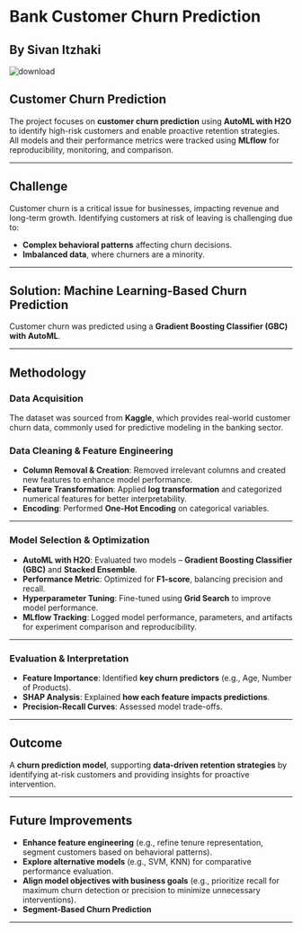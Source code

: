 # **Bank Customer Churn Prediction**

## **By Sivan Itzhaki**

![download](https://github.com/user-attachments/assets/1dffe2dd-1586-4f6d-9677-cf84d366dfe6)


## **Customer Churn Prediction**   
The project focuses on **customer churn prediction** using **AutoML with H2O** to identify high-risk customers and enable proactive retention strategies.  
All models and their performance metrics were tracked using **MLflow** for reproducibility, monitoring, and comparison.  

---

## **Challenge**  
Customer churn is a critical issue for businesses, impacting revenue and long-term growth. Identifying customers at risk of leaving is challenging due to:  
- **Complex behavioral patterns** affecting churn decisions.  
- **Imbalanced data**, where churners are a minority.  

---

## **Solution: Machine Learning-Based Churn Prediction**  
Customer churn was predicted using a **Gradient Boosting Classifier (GBC) with AutoML**.  

---

## **Methodology**

### **Data Acquisition**  
The dataset was sourced from **Kaggle**, which provides real-world customer churn data, commonly used for predictive modeling in the banking sector.  

### **Data Cleaning & Feature Engineering**  
- **Column Removal & Creation**: Removed irrelevant columns and created new features to enhance model performance.  
- **Feature Transformation**: Applied **log transformation** and categorized numerical features for better interpretability.  
- **Encoding**: Performed **One-Hot Encoding** on categorical variables.  

---

### **Model Selection & Optimization**  
- **AutoML with H2O**: Evaluated two models – **Gradient Boosting Classifier (GBC)** and **Stacked Ensemble**.  
- **Performance Metric**: Optimized for **F1-score**, balancing precision and recall.  
- **Hyperparameter Tuning**: Fine-tuned using **Grid Search** to improve model performance.  
- **MLflow Tracking**: Logged model performance, parameters, and artifacts for experiment comparison and reproducibility.  

---

### **Evaluation & Interpretation**  
- **Feature Importance**: Identified **key churn predictors** (e.g., Age, Number of Products).  
- **SHAP Analysis**: Explained **how each feature impacts predictions**.  
- **Precision-Recall Curves**: Assessed model trade-offs.  

---

## **Outcome**  
A **churn prediction model**, supporting **data-driven retention strategies** by identifying at-risk customers and providing insights for proactive intervention.  

---

## **Future Improvements**  
- **Enhance feature engineering** (e.g., refine tenure representation, segment customers based on behavioral patterns).  
- **Explore alternative models** (e.g., SVM, KNN) for comparative performance evaluation.  
- **Align model objectives with business goals** (e.g., prioritize recall for maximum churn detection or precision to minimize unnecessary interventions).  
- **Segment-Based Churn Prediction**

---

